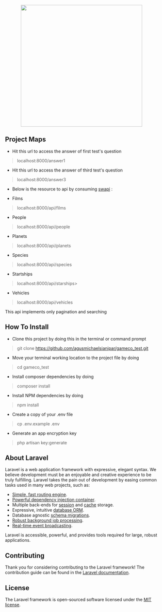 <p align="center"><a href="https://laravel.com" target="_blank"><img src="https://raw.githubusercontent.com/laravel/art/master/logo-lockup/5%20SVG/2%20CMYK/1%20Full%20Color/laravel-logolockup-cmyk-red.svg" width="400"></a></p>

## Project Maps
- Hit this url to access the answer of first test's question
> localhost:8000/answer1 
- Hit this url to access the answer of third test's question
> localhost:8000/answer3 
- Below is the resource to api by consuming [swapi](https://swapi.dev/) : <br>
* Films 
>localhost:8000/api/films<br>
* People 
>localhost:8000/api/people<br>
* Planets
>localhost:8000/api/planets<br>
* Species
>localhost:8000/api/species<br>
* Startships 
>localhost:8000/api/starships><br>
* Vehicles
>localhost:8000/api/vehicles<br>

This api implements only pagination and searching


## How To Install
- Clone this project by doing this in the terminal or command prompt
>git clone https://github.com/agusmichaelsianipar/gameco_test.git
- Move your terminal working location to the project file by doing
>cd gameco_test
- Install composer dependencies by doing 
>composer install
- Install NPM dependencies by doing 
>npm install
- Create a copy of your .env file 
>cp .env.example .env
- Generate an app encryption key 
>php artisan key:generate

## About Laravel

Laravel is a web application framework with expressive, elegant syntax. We believe development must be an enjoyable and creative experience to be truly fulfilling. Laravel takes the pain out of development by easing common tasks used in many web projects, such as:

- [Simple, fast routing engine](https://laravel.com/docs/routing).
- [Powerful dependency injection container](https://laravel.com/docs/container).
- Multiple back-ends for [session](https://laravel.com/docs/session) and [cache](https://laravel.com/docs/cache) storage.
- Expressive, intuitive [database ORM](https://laravel.com/docs/eloquent).
- Database agnostic [schema migrations](https://laravel.com/docs/migrations).
- [Robust background job processing](https://laravel.com/docs/queues).
- [Real-time event broadcasting](https://laravel.com/docs/broadcasting).

Laravel is accessible, powerful, and provides tools required for large, robust applications.

## Contributing

Thank you for considering contributing to the Laravel framework! The contribution guide can be found in the [Laravel documentation](https://laravel.com/docs/contributions).

## License

The Laravel framework is open-sourced software licensed under the [MIT license](https://opensource.org/licenses/MIT).
